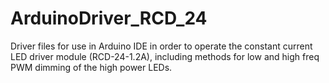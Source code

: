 # ArduinoDriver_RCD_24
Driver files for use in Arduino IDE in order to operate the constant current LED driver module (RCD-24-1.2A), including methods for low and high freq PWM dimming of the high power LEDs.

